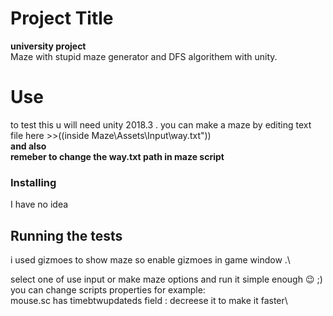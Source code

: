 # Project Title

**university project**\
Maze with stupid maze generator and DFS algorithem with unity.

# Use

to test this u will need unity 2018.3 .
you can make a maze by editing text file here >>((inside Maze\\Assets\\Input\\way.txt"))\
**and also**\
**remeber to change the way.txt path in maze script**


### Installing

I have no idea 

## Running the tests
i used gizmoes to show maze so enable gizmoes in game window .\

select one of use input or make maze options and run it simple enough :wink:	 ;)\
you can change scripts properties for example:\
mouse.sc has timebtwupdateds field : decreese it to make it faster\

